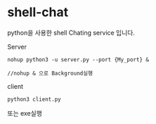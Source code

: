 # shell-chat
python을 사용한 shell Chating service 입니다.


Server
```
nohup python3 -u server.py --port {My_port} &

//nohup & 으로 Background실행
```

client
```
python3 client.py
```
또는 exe실행
